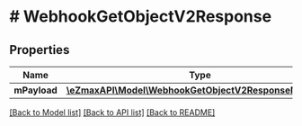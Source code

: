 # # WebhookGetObjectV2Response

## Properties

Name | Type | Description | Notes
------------ | ------------- | ------------- | -------------
**mPayload** | [**\eZmaxAPI\Model\WebhookGetObjectV2ResponseMPayload**](WebhookGetObjectV2ResponseMPayload.md) |  |

[[Back to Model list]](../../README.md#models) [[Back to API list]](../../README.md#endpoints) [[Back to README]](../../README.md)
